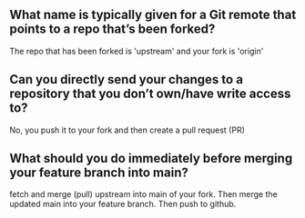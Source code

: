 ## What name is typically given for a Git remote that points to a repo that’s been forked?
The repo that has been forked is 'upstream' and your fork is 'origin'

## Can you directly send your changes to a repository that you don’t own/have write access to?
No, you push it to your fork and then create a pull request (PR)

## What should you do immediately before merging your feature branch into main?
fetch and merge (pull) upstream into main of your fork. Then merge the updated main into your feature branch. Then push to github.
